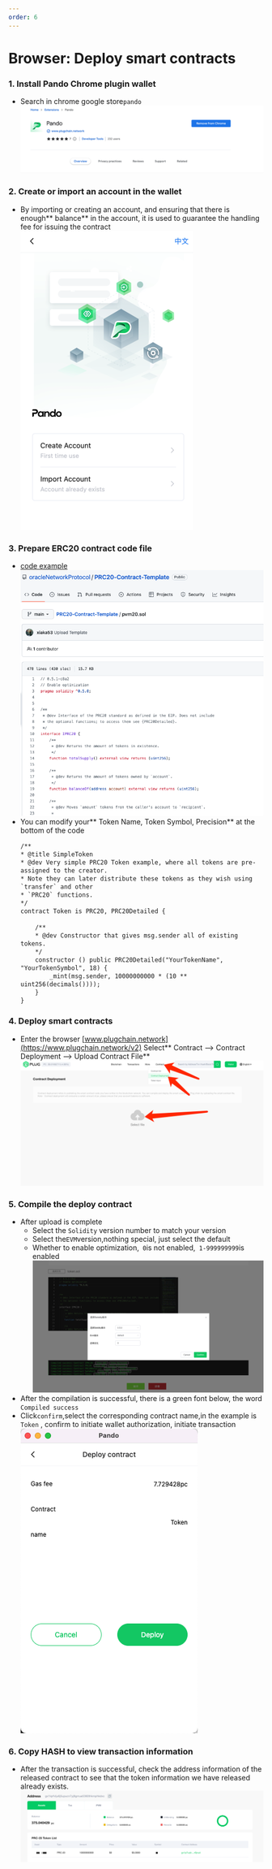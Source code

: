 ```yaml
---
order: 6
---
```


# Browser: Deploy smart contracts

### 1. Install Pando Chrome plugin wallet
- Search in chrome google store`pando`
![wallet](../pics/prc20-pando-chrome.png)
### 2. Create or import an account in the wallet
- By importing or creating an account, and ensuring that there is enough** balance** in the account, it is used to guarantee the handling fee for issuing the contract
![create-account](../pics/prc20-create-account-chrome.png)
### 3. Prepare ERC20 contract code file
- [code example](https://github.com/oracleNetworkProtocol/PVM-Contract-Template/blob/main/prc20/zh_CN/pvm20.sol)
![prc-20](../pics/prc20-token-template.png)
- You can modify your** Token Name, Token Symbol, Precision** at the bottom of the code
    ```sol
    /**
    * @title SimpleToken
    * @dev Very simple PRC20 Token example, where all tokens are pre-assigned to the creator.
    * Note they can later distribute these tokens as they wish using `transfer` and other
    * `PRC20` functions.
    */
    contract Token is PRC20, PRC20Detailed {

        /**
        * @dev Constructor that gives msg.sender all of existing tokens.
        */
        constructor () public PRC20Detailed("YourTokenName", "YourTokenSymbol", 18) {
            _mint(msg.sender, 10000000000 * (10 ** uint256(decimals())));
        }
    }
    ```
### 4. Deploy smart contracts
- Enter the browser [www.plugchain.network](https://www.plugchain.network/v2) Select** Contract --> Contract Deployment --> Upload Contract File**
![contract-browser-site](../pics/prc20-browser-site.png)
### 5. Compile the deploy contract
- After upload is complete 
    - Select the `Solidity` version number to match your version
    - Select  the`EVM`version,nothing special, just select the default
    - Whether to enable optimization,` 0`is not enabled,` 1-999999999`is enabled
![contract-browser-site](../pics/prc20-contract-compile-finish.png)
- After the compilation is successful, there is a green font below, the word `Compiled success`
- Click`confirm`,select the corresponding contract name,in the example is `Token` , confirm to initiate wallet authorization, initiate transaction
![contract-browser-site](../pics/prc20-auth-to-deploy.png)

### 6. Copy HASH to view transaction information
- After the transaction is successful, check the address information of the released contract to see that the token information we have released already exists.
![contract-browser-site](../pics/prc20-address-contract.png)
